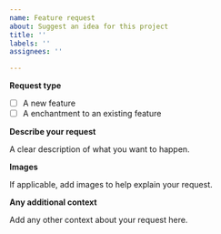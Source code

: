 ```yaml
---
name: Feature request
about: Suggest an idea for this project
title: ''
labels: ''
assignees: ''

---
```


**Request type**

- [ ] A new feature
- [ ] A enchantment to an existing feature

**Describe your request**

A clear description of what you want to happen.

**Images**

If applicable, add images to help explain your request.

**Any additional context**

Add any other context about your request here.
